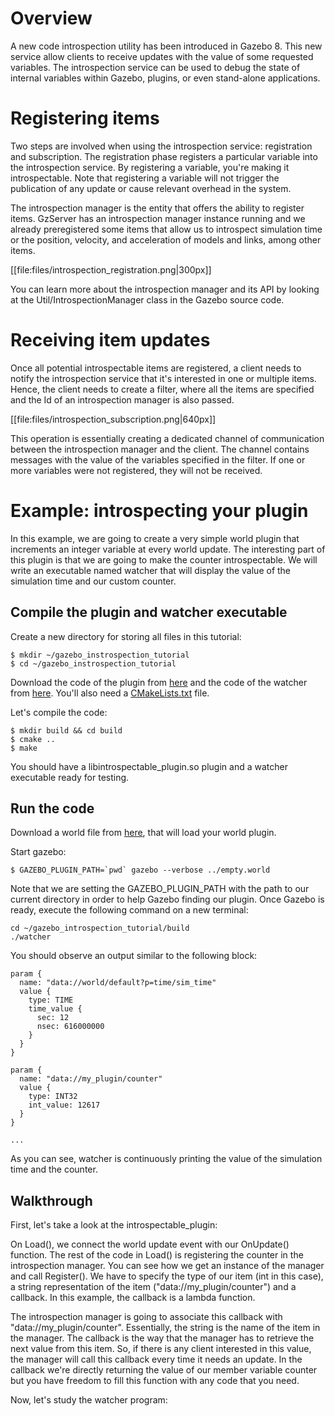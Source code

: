 # Overview

A new code introspection utility has been introduced in Gazebo 8. This new
service allow clients to receive updates with the value of some requested
variables. The introspection service can be used to debug the state of internal
variables within Gazebo, plugins, or even stand-alone applications.

# Registering items

Two steps are involved when using the introspection service: registration and subscription. The registration phase registers a particular variable into the
introspection service. By registering a variable, you're making it
introspectable. Note that registering a variable will not trigger the
publication of any update or cause relevant overhead in the system.

The introspection manager is the entity that offers the ability to register
items. GzServer has an introspection manager instance running and we already
preregistered some items that allow us to introspect simulation time or the
position, velocity, and acceleration of models and links, among other items.

[[file:files/introspection_registration.png|300px]]

You can learn more about the introspection manager and its API by looking at the
Util/IntrospectionManager class in the Gazebo source code.

# Receiving item updates

Once all potential introspectable items are registered, a client needs to
notify the introspection service that it's interested in one or multiple items.
Hence, the client needs to create a filter, where all the items are specified
and the Id of an introspection manager is also passed.

[[file:files/introspection_subscription.png|640px]]

This operation is essentially creating a dedicated channel of communication
between the introspection manager and the client. The channel contains
messages with the value of the variables specified in the filter.
If one or more variables were not registered, they will not be received.

# Example: introspecting your plugin

In this example, we are going to create a very simple world plugin that
increments an integer variable at every world update. The interesting part of
this plugin is that we are going to make the counter introspectable. We will
write an executable named watcher that will display the value of the simulation
time and our custom counter.


## Compile the plugin and watcher executable

Create a new directory for storing all files in this tutorial:

~~~
$ mkdir ~/gazebo_instrospection_tutorial
$ cd ~/gazebo_instrospection_tutorial
~~~

Download the code of the plugin from [here](http://bitbucket.org/osrf/gazebo_tutorials/raw/default/introspection/files/introspectable_plugin.cc) and
the code of the watcher from [here](http://bitbucket.org/osrf/gazebo_tutorials/raw/default/haptix_tactors/files/watcher.cc). You'll also need a [CMakeLists.txt](http://bitbucket.org/osrf/gazebo_tutorials/raw/default/haptix_tactors/files/CMakeLists.txt) file.

Let's compile the code:

~~~
$ mkdir build && cd build
$ cmake ..
$ make
~~~

You should have a libintrospectable_plugin.so plugin and a watcher executable
ready for testing.

## Run the code

Download a world file from [here](http://bitbucket.org/osrf/gazebo_tutorials/raw/default/introspection/files/empty.world), that will load your world plugin.

Start gazebo:

~~~
$ GAZEBO_PLUGIN_PATH=`pwd` gazebo --verbose ../empty.world
~~~

Note that we are setting the GAZEBO_PLUGIN_PATH with the path to our current
directory in order to help Gazebo finding our plugin. Once Gazebo is ready,
execute the following command on a new terminal:

~~~
cd ~/gazebo_introspection_tutorial/build
./watcher
~~~

You should observe an output similar to the following block:

~~~
param {
  name: "data://world/default?p=time/sim_time"
  value {
    type: TIME
    time_value {
      sec: 12
      nsec: 616000000
    }
  }
}

param {
  name: "data://my_plugin/counter"
  value {
    type: INT32
    int_value: 12617
  }
}

...
~~~

As you can see, watcher is continuously printing the value of the simulation
time and the counter.

## Walkthrough

First, let's take a look at the introspectable_plugin:

<include from='/class ModelPush/' to='/counter = 0;/' src='http://bitbucket.org/osrf/gazebo_tutorials/raw/introspection/introspection/files/introspectable_plugin.cc' />


On Load(), we connect the world update event with our OnUpdate() function.
The rest of the code in Load() is registering the counter in the
introspection manager. You can see how we get an instance of the manager and
call Register(). We have to specify the type of our item (int in this case), a
string representation of the item ("data://my_plugin/counter") and a callback.
In this example, the callback is a lambda function.

The introspection manager is going to associate this callback with
"data://my_plugin/counter". Essentially, the string is the name of the item in
the manager. The callback is the way that the manager has to retrieve the next
value from this item. So, if there is any client interested in this value, the
manager will call this callback every time it needs an update. In the callback
we're directly returning the value of our member variable counter but you have
freedom to fill this function with any code that you need.

Now, let's study the watcher program:
